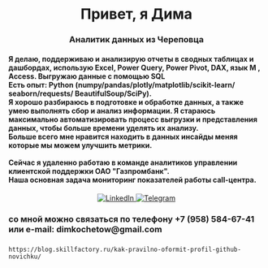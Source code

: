 <div id="header" align="center">
	<h1>Привет, я Дима</h1>
	<h3>Аналитик данных из Череповца</h3>
</div>
<div id="header" align="left">
<h4> Я делаю, поддерживаю и анализирую отчеты в сводных таблицах и дашбордах, использую Excel, Power Query, Power Pivot, DAX, язык M , Access. Выгружаю данные с помощью SQL<br> 
Есть опыт: Python (numpy/pandas/plotly/matplotlib/scikit-learn/ seaborn/requests/ BeautifulSoup/SciPy).<br>  
Я хорошо разбираюсь в подготовке и обработке данных, а также умею выполнять сбор и анализ информации. Я стараюсь максимально автоматизировать процесс выгрузки и  представления данных, чтобы больше времени уделять их анализу. <br> 
Больше всего мне нравится находить в данных инсайды меняя которые мы можем улучшить метрики.
<br> 
<br> 	
Сейчас я удаленно работаю в команде аналитиков  управлении клиентской поддержки ОАО "Газпромбанк".<br> 
Наша основная задача мониторинг показателей работы call-центра. <h4> 
</div>
<div id="socials" align="center">
<a href="https://www.linkedin.com/in/dimkochetov/">
	<img src="https://img.shields.io/badge/LinkedIn-blue?style=for-the-badge&logo=linkedin&logoColor=white" alt="LinkedIn"/>
</a>
	<a href=@konica1970>
		<img src="https://img.shields.io/badge/Telegram-blue?style=for-the-badge&logo=telegram&logoColor=white" alt="Telegram"/>
	</a>
</div>
	<div id="header" align="left">
<h3>со мной можно связаться по телефону +7 (958) 584-67-41 <br> 
или e-mail: dimkochetow@gmail.com <h3> 
</div>




``` https://blog.skillfactory.ru/kak-pravilno-oformit-profil-github-novichku/ ```
<!--
**konicaRu/konicaRu** is a ✨ _special_ ✨ repository because its `README.md` (this file) appears on your GitHub profile.

Here are some ideas to get you started: https://blog.skillfactory.ru/kak-pravilno-oformit-profil-github-novichku/

- 🔭 I’m currently working on ...
- 🌱 I’m currently learning ...
- 👯 I’m looking to collaborate on ...
- 🤔 I’m looking for help with ...
- 💬 Ask me about ...
- 📫 How to reach me: ...
- 😄 Pronouns: ...
- ⚡ Fun fact: ...
-->
